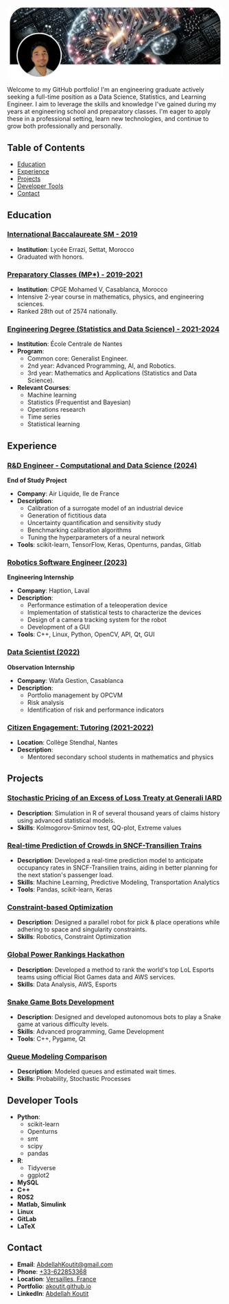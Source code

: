 ![Portfolio Banner](bannerli.png)

Welcome to my GitHub portfolio! I'm an engineering graduate actively seeking a full-time position as a Data Science, Statistics, and Learning Engineer. I aim to leverage the skills and knowledge I've gained during my years at engineering school and preparatory classes. I'm eager to apply these in a professional setting, learn new technologies, and continue to grow both professionally and personally.

## Table of Contents

- [Education](#education)
- [Experience](#experience)
- [Projects](#projects)
- [Developer Tools](#developer-tools)
- [Contact](#contact)

## Education

### [International Baccalaureate SM - 2019](https://maps.app.goo.gl/bDXLzZkFA9UpBHeM9)
- **Institution**: Lycée Errazi, Settat, Morocco
- Graduated with honors.

### [Preparatory Classes (MP*) - 2019-2021](https://maps.app.goo.gl/Tfgo2rgHRvBjRg8n9)
- **Institution**: CPGE Mohamed V, Casablanca, Morocco
- Intensive 2-year course in mathematics, physics, and engineering sciences.
- Ranked 28th out of 2574 nationally.

### [Engineering Degree (Statistics and Data Science) - 2021-2024](https://maps.app.goo.gl/DxeuFiprKuxduHEKA)
- **Institution**: École Centrale de Nantes
- **Program**:
  - Common core: Generalist Engineer.
  - 2nd year: Advanced Programming, AI, and Robotics.
  - 3rd year: Mathematics and Applications (Statistics and Data Science).
- **Relevant Courses**:
  - Machine learning
  - Statistics (Frequentist and Bayesian)
  - Operations research
  - Time series
  - Statistical learning

## Experience

### [R&D Engineer - Computational and Data Science (2024)](https://maps.app.goo.gl/hwvdcT9Mv331LjHh9)
**End of Study Project**
- **Company**: Air Liquide, Ile de France
- **Description**: 
  - Calibration of a surrogate model of an industrial device
  - Generation of fictitious data
  - Uncertainty quantification and sensitivity study
  - Benchmarking calibration algorithms
  - Tuning the hyperparameters of a neural network
- **Tools**: scikit-learn, TensorFlow, Keras, Openturns, pandas, Gitlab

### [Robotics Software Engineer (2023)](https://maps.app.goo.gl/vvDnHYdNbFcQR77G8)
**Engineering Internship**
- **Company**: Haption, Laval
- **Description**: 
  - Performance estimation of a teleoperation device
  - Implementation of statistical tests to characterize the devices
  - Design of a camera tracking system for the robot
  - Development of a GUI
- **Tools**: C++, Linux, Python, OpenCV, API, Qt, GUI

### [Data Scientist (2022)](https://maps.app.goo.gl/XdjZsCMRto3mM4dDA)
**Observation Internship**
- **Company**: Wafa Gestion, Casablanca
- **Description**: 
  - Portfolio management by OPCVM
  - Risk analysis
  - Identification of risk and performance indicators

### [Citizen Engagement: Tutoring (2021-2022)](https://maps.app.goo.gl/iiE1quZAZ3cfALHL9)
- **Location**: Collège Stendhal, Nantes
- **Description**: 
  - Mentored secondary school students in mathematics and physics

## Projects

### [Stochastic Pricing of an Excess of Loss Treaty at Generali IARD](https://github.com/akoutit)
- **Description**: Simulation in R of several thousand years of claims history using advanced statistical models.
- **Skills**: Kolmogorov-Smirnov test, QQ-plot, Extreme values

### [Real-time Prediction of Crowds in SNCF-Transilien Trains](https://github.com/akoutit/DataChallenge)
- **Description**: Developed a real-time prediction model to anticipate occupancy rates in SNCF-Transilien trains, aiding in better planning for the next station's passenger load.
- **Skills**: Machine Learning, Predictive Modeling, Transportation Analytics
- **Tools**: Pandas, scikit-learn, Keras

### [Constraint-based Optimization](https://github.com/akoutit/ROPAH)
- **Description**: Designed a parallel robot for pick & place operations while adhering to space and singularity constraints.
- **Skills**: Robotics, Constraint Optimization

### [Global Power Rankings Hackathon](https://github.com/akoutit/GlobalPowerRanking)
- **Description**: Developed a method to rank the world's top LoL Esports teams using official Riot Games data and AWS services.
- **Skills**: Data Analysis, AWS, Esports

### [Snake Game Bots Development](https://github.com/akoutit/Snake)
- **Description**: Designed and developed autonomous bots to play a Snake game at various difficulty levels.
- **Skills**: Advanced programming, Game Development
- **Tools**: C++, Pygame, Qt

### [Queue Modeling Comparison](https://github.com/akoutit/Files_Attente)
- **Description**: Modeled queues and estimated wait times.
- **Skills**: Probability, Stochastic Processes

## Developer Tools

- **Python**:
  - scikit-learn
  - Openturns
  - smt
  - scipy
  - pandas
- **R**:
  - Tidyverse
  - ggplot2
- **MySQL**
- **C++**
- **ROS2**
- **Matlab, Simulink**
- **Linux**
- **GitLab**
- **LaTeX**

## Contact

- **Email**: [AbdellahKoutit@gmail.com](mailto:abdellahkoutit@gmail.com)
- **Phone**: [+33-622853368](tel:+33-622853368)
- **Location**: [Versailles, France](https://maps.app.goo.gl/HQfSmMbQ2qkAHR2c8)
- **Portfolio**: [akoutit.github.io](https://akoutit.github.io)
- **LinkedIn**: [Abdellah Koutit](https://www.linkedin.com/in/abdellah-koutit-5ab9851a4/)
